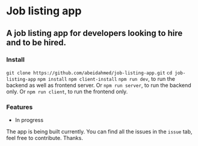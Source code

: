 # Job listing app

## A job listing app for developers looking to hire and to be hired.

### Install

`git clone https://github.com/abeidahmed/job-listing-app.git`
`cd job-listing-app`
`npm install`
`npm client-install`
`npm run dev`, to run the backend as well as frontend server.
Or `npm run server`, to run the backend only.
Or `npm run client`, to run the frontend only.

### Features

- In progress

The app is being built currently. You can find all the issues in the `issue` tab, feel free to contribute. Thanks.
